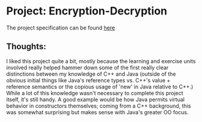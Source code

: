 # Project: Encryption-Decryption

The project specification can be found [here](https://hyperskill.org/projects/46?goal=7)

## Thoughts: 

I liked this project quite a bit, mostly because the learning and exercise units involved 
really helped hammer down some of the first really clear distinctions between my knowledge
of C++ and Java (outside of the obvious initial things like Java's reference types vs. 
C++'s value + reference semantics or the copious usage of 'new' in Java relative to C++.) While
a lot of this knowledge wasn't necessary to complete this project itself, it's still handy. A
good example would be how Java permits virtual behavior in constructors themselves; coming 
from a C++ background, this was somewhat surprising but makes sense with Java's greater OO 
focus. 